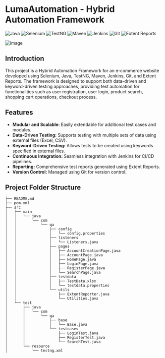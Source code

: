 # LumaAutomation - Hybrid Automation Framework

![Java](https://img.shields.io/badge/Java-ED8B00?style=for-the-badge&logo=java&logoColor=white)
![Selenium](https://img.shields.io/badge/Selenium-43B02A?style=for-the-badge&logo=selenium&logoColor=white)
![TestNG](https://img.shields.io/badge/TestNG-FFD700?style=for-the-badge&logo=testng&logoColor=white)
![Maven](https://img.shields.io/badge/Maven-C71A36?style=for-the-badge&logo=apache-maven&logoColor=white)
![Jenkins](https://img.shields.io/badge/Jenkins-D24939?style=for-the-badge&logo=jenkins&logoColor=white)
![Git](https://img.shields.io/badge/Git-F05032?style=for-the-badge&logo=git&logoColor=white)
![Extent Reports](https://img.shields.io/badge/Extent%20Reports-4B8BBE?style=for-the-badge&logo=extent-reports&logoColor=white)




![image](https://github.com/ssinghaaryan/LumaAutomation/assets/86829777/01a8caf2-c160-4d89-9ee0-8085fd8779f3)




## Introduction

This project is a Hybrid Automation Framework for an e-commerce website developed using Selenium, Java, TestNG, Maven, Jenkins, Git, and Extent Reports. The framework is designed to support both data-driven and keyword-driven testing approaches, providing test automation for functionalities such as user registration, user login, product search, shopping cart operations, checkout process.

## Features

- **Modular and Scalable:** Easily extendable for additional test cases and modules.
- **Data-Driven Testing:** Supports testing with multiple sets of data using external files (Excel, CSV).
- **Keyword-Driven Testing:** Allows tests to be created using keywords specified in external files.
- **Continuous Integration:** Seamless integration with Jenkins for CI/CD pipelines.
- **Reporting:** Comprehensive test reports generated using Extent Reports.
- **Version Control:** Managed using Git for version control.

## Project Folder Structure

```
├── README.md
├── pom.xml
├── src
│   ├── main
│   │   └── java
│   │       └── com
│   │           └── qa
│   │               ├── config
│   │               │   └── config.properties
│   │               ├── listeners
│   │               │   └── Listeners.java
│   │               ├── pages
│   │               │   ├── AccountCreationPage.java
│   │               │   ├── AccountPage.java
│   │               │   ├── HomePage.java
│   │               │   ├── LoginPage.java
│   │               │   ├── RegisterPage.java
│   │               │   └── SearchPage.java
│   │               ├── testdata
│   │               │   ├── TestData.xlsx
│   │               │   └── testdata.properties
│   │               └── utils
│   │                   ├── ExtentReporter.java
│   │                   └── Utilities.java
│   └── test
│       ├── java
│       │   └── com
│       │       └── qa
│       │           ├── base
│       │           │   └── Base.java
│       │           └── testcases
│       │               ├── LoginTest.java
│       │               ├── RegisterTest.java
│       │               └── SearchTest.java
│       └── resource
│           └── testng.xml
```

    
